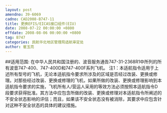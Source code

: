 ```yaml
---
layout: post
amendno: 39-6069
cadno: CAD2008-B747-11
title: 更换EFIS/EICAS接口组件(EIU)
date: 2008-07-22 00:00:00 +0800
effdate: 2008-08-06 00:00:00 +0800
tag: B747
categories: 民航华北地区管理局适航审定处
author: 崔玉亮
---
```


##适用范围:
在中华人民共和国注册的、波音服务通告747-31-2368R1中所列的所有波音747-400、747-400D和747-400F系列飞机。
注1：本适航指令适用于上述所有型号的飞机，无论本适航指令要求所涉及的区域是否经过改装、更换或修理。对那些经过改装、更换或修理的飞机，如果所做的改装、更换或修理影响到本适航指令要求的实施，飞机所有人/营运人采用的等效方法必须按照本适航指令D段要求获得批准。其方法中应包含所做的改装、更换或修理对本适航指令所阐述的不安全状态影响的评估；而且，如果该不安全状态没有被消除，其要求中应包含针对这种不安全状态的具体的建议措施。

